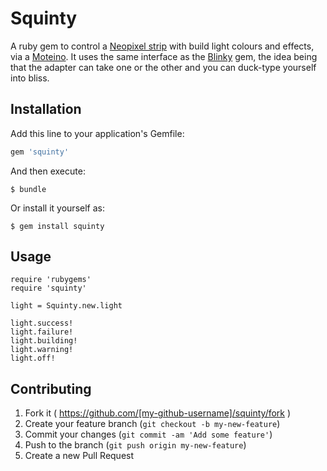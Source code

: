 # Squinty

A ruby gem to control a [Neopixel strip](http://www.adafruit.com/category/168) with build light colours and effects, via a [Moteino](http://lowpowerlab.com/moteino/). It uses the same interface as the [Blinky](https://github.com/perryn/blinky) gem, the idea being that the adapter can take one or the other and you can duck-type yourself into bliss.

## Installation

Add this line to your application's Gemfile:

```ruby
gem 'squinty'
```

And then execute:

    $ bundle

Or install it yourself as:

    $ gem install squinty

## Usage

```
require 'rubygems'
require 'squinty'

light = Squinty.new.light

light.success!
light.failure!
light.building!
light.warning!
light.off!
```

## Contributing

1. Fork it ( https://github.com/[my-github-username]/squinty/fork )
2. Create your feature branch (`git checkout -b my-new-feature`)
3. Commit your changes (`git commit -am 'Add some feature'`)
4. Push to the branch (`git push origin my-new-feature`)
5. Create a new Pull Request
